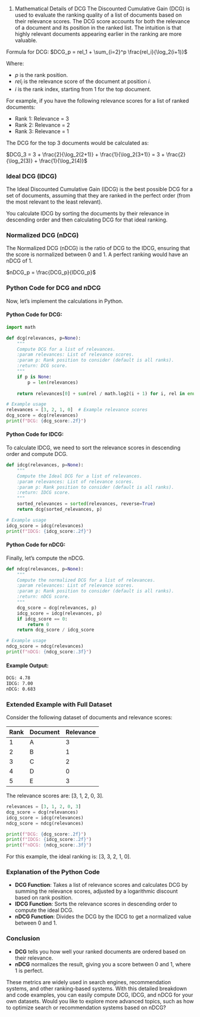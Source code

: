 1. Mathematical Details of DCG
The Discounted Cumulative Gain (DCG) is used to evaluate the ranking quality of a list of documents based on their relevance scores. The DCG score accounts for both the relevance of a document and its position in the ranked list. The intuition is that highly relevant documents appearing earlier in the ranking are more valuable.

Formula for DCG:
$DCG_p = rel_1 + \sum_{i=2}^p \frac{rel_i}{\log_2(i+1)}$

Where:

- $p$ is the rank position.
- $rel_i$ is the relevance score of the document at position $i$.
- $i$ is the rank index, starting from 1 for the top document.

For example, if you have the following relevance scores for a list of ranked documents:

- Rank 1: Relevance = 3
- Rank 2: Relevance = 2
- Rank 3: Relevance = 1

The DCG for the top 3 documents would be calculated as:

$DCG_3 = 3 + \frac{2}{\log_2(2+1)} + \frac{1}{\log_2(3+1)} = 3 + \frac{2}{\log_2(3)} + \frac{1}{\log_2(4)}$

### Ideal DCG (IDCG)
The Ideal Discounted Cumulative Gain (IDCG) is the best possible DCG for a set of documents, assuming that they are ranked in the perfect order (from the most relevant to the least relevant).

You calculate IDCG by sorting the documents by their relevance in descending order and then calculating DCG for that ideal ranking.

### Normalized DCG (nDCG)
The Normalized DCG (nDCG) is the ratio of DCG to the IDCG, ensuring that the score is normalized between 0 and 1. A perfect ranking would have an nDCG of 1.

$nDCG_p = \frac{DCG_p}{IDCG_p}$

### Python Code for DCG and nDCG
Now, let’s implement the calculations in Python.

#### Python Code for DCG:
```python
import math

def dcg(relevances, p=None):
    """
    Compute DCG for a list of relevances.
    :param relevances: List of relevance scores.
    :param p: Rank position to consider (default is all ranks).
    :return: DCG score.
    """
    if p is None:
        p = len(relevances)
    
    return relevances[0] + sum(rel / math.log2(i + 1) for i, rel in enumerate(relevances[1:p], start=2))

# Example usage
relevances = [3, 2, 1, 0]  # Example relevance scores
dcg_score = dcg(relevances)
print(f"DCG: {dcg_score:.2f}")
```

#### Python Code for IDCG:
To calculate IDCG, we need to sort the relevance scores in descending order and compute DCG.

```python
def idcg(relevances, p=None):
    """
    Compute the Ideal DCG for a list of relevances.
    :param relevances: List of relevance scores.
    :param p: Rank position to consider (default is all ranks).
    :return: IDCG score.
    """
    sorted_relevances = sorted(relevances, reverse=True)
    return dcg(sorted_relevances, p)

# Example usage
idcg_score = idcg(relevances)
print(f"IDCG: {idcg_score:.2f}")
```

#### Python Code for nDCG:
Finally, let’s compute the nDCG.

```python
def ndcg(relevances, p=None):
    """
    Compute the normalized DCG for a list of relevances.
    :param relevances: List of relevance scores.
    :param p: Rank position to consider (default is all ranks).
    :return: nDCG score.
    """
    dcg_score = dcg(relevances, p)
    idcg_score = idcg(relevances, p)
    if idcg_score == 0:
        return 0
    return dcg_score / idcg_score

# Example usage
ndcg_score = ndcg(relevances)
print(f"nDCG: {ndcg_score:.3f}")
```

#### Example Output:
```bash
DCG: 4.78
IDCG: 7.00
nDCG: 0.683
```

### Extended Example with Full Dataset
Consider the following dataset of documents and relevance scores:

| Rank | Document | Relevance |
|------|----------|-----------|
| 1    | A        | 3         |
| 2    | B        | 1         |
| 3    | C        | 2         |
| 4    | D        | 0         |
| 5    | E        | 3         |

The relevance scores are: [3, 1, 2, 0, 3].

```python
relevances = [3, 1, 2, 0, 3]
dcg_score = dcg(relevances)
idcg_score = idcg(relevances)
ndcg_score = ndcg(relevances)

print(f"DCG: {dcg_score:.2f}")
print(f"IDCG: {idcg_score:.2f}")
print(f"nDCG: {ndcg_score:.3f}")
```

For this example, the ideal ranking is: [3, 3, 2, 1, 0].

### Explanation of the Python Code
- **DCG Function**: Takes a list of relevance scores and calculates DCG by summing the relevance scores, adjusted by a logarithmic discount based on rank position.
- **IDCG Function**: Sorts the relevance scores in descending order to compute the ideal DCG.
- **nDCG Function**: Divides the DCG by the IDCG to get a normalized value between 0 and 1.

### Conclusion
- **DCG** tells you how well your ranked documents are ordered based on their relevance.
- **nDCG** normalizes the result, giving you a score between 0 and 1, where 1 is perfect.

These metrics are widely used in search engines, recommendation systems, and other ranking-based systems. With this detailed breakdown and code examples, you can easily compute DCG, IDCG, and nDCG for your own datasets. Would you like to explore more advanced topics, such as how to optimize search or recommendation systems based on nDCG?
